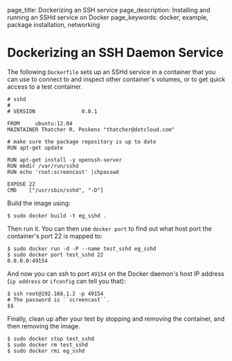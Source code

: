 page_title: Dockerizing an SSH service
page_description: Installing and running an SSHd service on Docker
page_keywords: docker, example, package installation, networking

# Dockerizing an SSH Daemon Service

The following `Dockerfile` sets up an SSHd service in a container that you
can use to connect to and inspect other container's volumes, or to get
quick access to a test container.

    # sshd
    #
    # VERSION               0.0.1

    FROM     ubuntu:12.04
    MAINTAINER Thatcher R. Peskens "thatcher@dotcloud.com"

    # make sure the package repository is up to date
    RUN apt-get update

    RUN apt-get install -y openssh-server
    RUN mkdir /var/run/sshd
    RUN echo 'root:screencast' |chpasswd

    EXPOSE 22
    CMD    ["/usr/sbin/sshd", "-D"]

Build the image using:

    $ sudo docker build -t eg_sshd .

Then run it. You can then use `docker port` to find out what host port
the container's port 22 is mapped to:

    $ sudo docker run -d -P --name test_sshd eg_sshd
    $ sudo docker port test_sshd 22
    0.0.0.0:49154

And now you can ssh to port `49154` on the Docker daemon's host IP
address (`ip address` or `ifconfig` can tell you that):

    $ ssh root@192.168.1.2 -p 49154
    # The password is ``screencast``.
    $$

Finally, clean up after your test by stopping and removing the
container, and then removing the image.

    $ sudo docker stop test_sshd
    $ sudo docker rm test_sshd
    $ sudo docker rmi eg_sshd

